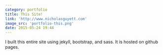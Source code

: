 ```yaml
---
category: portfolio
title: This Site!
link: 'http://www.nicholasguyett.com'
image_src: 'portfolio-this.png'
date: 2015-05-24 19:44
---
```


I built this entire site using jekyll, bootstrap, and sass.  It is hosted on
github pages.

